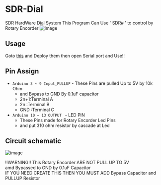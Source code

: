 # SDR-Dial
SDR HardWare Dial System
This Program Can Use ' SDR# ' to control by Rotary Encorder
![image](https://gyazo.ingen084.net/0052a09ec08b819ce343888fcb14f29f)
## Usage
Goto [this](https://github.com/ingen084/SDRSharpPlugins) and Deploy them
then open Serial port and Use!!

## Pin Assign
- ` Arduino 3 ~ 9 Input_PULLUP `  - These Pins are pulled Up to 5V by 10k Ohm   
  - and Bypass to GND By 0.1uF capacitor
  - 2n+1:Terminal A
  - 2n  :Terminal B
  - GND :Terminal C  
- ` Arduino 10 ~ 13 OUTPUT  ` - LED PIN
  - These Pins made for Rotary Encorder Led Pins
  - and put 310 ohm resistor by cascade at Led
## Circuit schematic
![image](https://gyazo.ingen084.net/data/ae2202f03abb1de8b6962a1416ccef9f.png)  

!!WARNING!! 
This Rotary Encorder ARE NOT PULL UP TO 5V    
amd Bypassed to GND by 0.1uF Capacitor  
IF YOU NEED CREATE THIS THEN YOU MUST ADD Bypass Capacitor and PULLUP Resistor  

